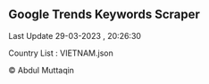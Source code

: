 

## Google Trends Keywords Scraper 
 
Last Update 29-03-2023 , 20:26:30

Country List :
VIETNAM.json



© Abdul Muttaqin 

